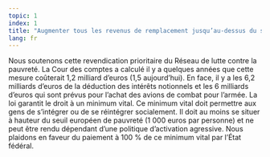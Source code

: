 ```yaml
---
topic: 1
index: 1
title: "Augmenter tous les revenus de remplacement jusqu’au-dessus du seuil de pauvreté."
lang: fr
---
```

Nous soutenons cette revendication prioritaire du Réseau de lutte contre la
pauvreté. La Cour des comptes a calculé il y a quelques années que cette
mesure coûterait 1,2 milliard d’euros (1,5 aujourd’hui). En face, il y a les
6,2 milliards d’euros de la déduction des intérêts notionnels et les 6
milliards d’euros qui sont prévus pour l’achat des avions de combat pour
l’armée.
La loi garantit le droit à un minimum vital. Ce minimum vital doit permettre
aux gens de s’intégrer ou de se réintégrer socialement. Il doit au moins se
situer à hauteur du seuil européen de pauvreté (1 000 euros par personne) et
ne peut être rendu dépendant d’une politique d’activation agressive. Nous
plaidons en faveur du paiement à 100 % de ce minimum vital par l’État fédéral.
